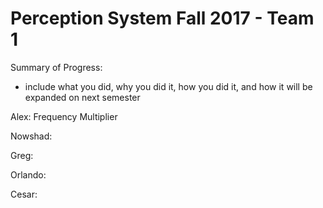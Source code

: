 # Perception System Fall 2017 - Team 1

Summary of Progress:
* include what you did, why you did it, how you did it, and how it will be expanded on next semester

Alex: Frequency Multiplier

Nowshad:

Greg:

Orlando:

Cesar:
